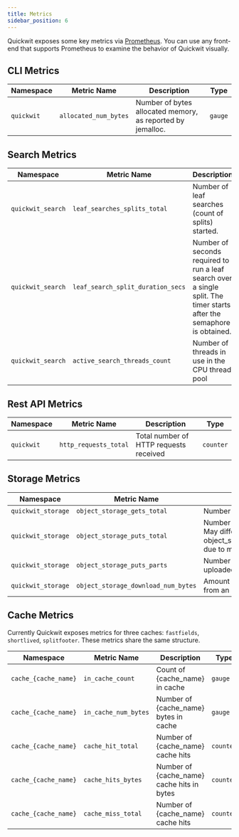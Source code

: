 ```yaml
---
title: Metrics
sidebar_position: 6
---
```


Quickwit exposes some key metrics via [Prometheus](https://prometheus.io/). You can use any front-end that supports Prometheus to examine the behavior of Quickwit visually.

## CLI Metrics

| Namespace | Metric Name | Description | Type |
| --------- | ----------- | ----------- | ---- |
| `quickwit` | `allocated_num_bytes` | Number of bytes allocated memory, as reported by jemalloc. | `gauge` |

## Search Metrics

| Namespace | Metric Name | Description | Type |
| --------- | ----------- | ----------- | ---- |
| `quickwit_search` | `leaf_searches_splits_total` | Number of leaf searches (count of splits) started. | `counter` |
| `quickwit_search` | `leaf_search_split_duration_secs` | Number of seconds required to run a leaf search over a single split. The timer starts after the semaphore is obtained. | `histogram` |
| `quickwit_search` | `active_search_threads_count` | Number of threads in use in the CPU thread pool | `gauge` |

## Rest API Metrics

| Namespace | Metric Name | Description | Type |
| --------- | ----------- | ----------- | ---- |
| `quickwit` | `http_requests_total` | Total number of HTTP requests received | `counter` |

## Storage Metrics

| Namespace | Metric Name | Description | Type |
| --------- | ----------- | ----------- | ---- |
| `quickwit_storage` | `object_storage_gets_total` | Number of objects fetched. | `counter` |
| `quickwit_storage` | `object_storage_puts_total` | Number of objects uploaded. May differ from object_storage_requests_parts due to multipart upload. | `counter` |
| `quickwit_storage` | `object_storage_puts_parts` | Number of object parts uploaded. | `counter` |
| `quickwit_storage` | `object_storage_download_num_bytes` | Amount of data downloaded from an object storage. | `counter` |

## Cache Metrics

Currently Quickwit exposes metrics for three caches: `fastfields`, `shortlived`, `splitfooter`. These metrics share the same structure.

| Namespace | Metric Name | Description | Type |
| --------- | ----------- | ----------- | ---- |
| `cache_{cache_name}` | `in_cache_count` | Count of {cache_name} in cache | `gauge` |
| `cache_{cache_name}` | `in_cache_num_bytes` | Number of {cache_name} bytes in cache | `gauge` |
| `cache_{cache_name}` | `cache_hit_total` | Number of {cache_name} cache hits | `counter` |
| `cache_{cache_name}` | `cache_hits_bytes` | Number of {cache_name} cache hits in bytes | `counter` |
| `cache_{cache_name}` | `cache_miss_total` | Number of {cache_name} cache hits | `counter` |
